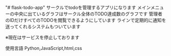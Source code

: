 "# flask-todo-app" 
サークルでtodoを管理するアプリになります
メインメニューの中央に出ているグラフはサークル全体のTODO達成数のグラフです
管理者のIDだけすべてのTODOを閲覧できるようにしています
ラインで定期的に通知を送ってくれるシステムもついています

※現在はサービスを停止しております

使用言語 Python,JavaScript,html,css

